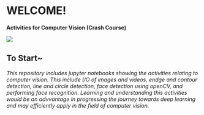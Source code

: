 # WELCOME!
**Activities for Computer Vision (Crash Course)**

![](https://media.tenor.com/AP-_fSU-BFYAAAAC/aoi_clover-cat.gif)
## To Start~
*This repository includes jupyter notebooks showing the activities relating to computer vision. This include I/O of images and videos, endge and contour detection, line and circle detection, face detection using openCV, and performing face recognition. Learning and understanding this activities would be an advvantage in progressing the journey towards deep learning and may efficiently apply in the field of computer vision.*

